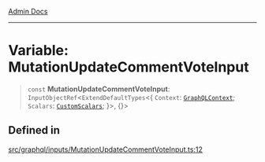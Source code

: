 [Admin Docs](/)

***

# Variable: MutationUpdateCommentVoteInput

> `const` **MutationUpdateCommentVoteInput**: `InputObjectRef`\<`ExtendDefaultTypes`\<\{ `Context`: [`GraphQLContext`](../../../context/type-aliases/GraphQLContext.md); `Scalars`: [`CustomScalars`](../../../scalars/type-aliases/CustomScalars.md); \}\>, \{\}\>

## Defined in

[src/graphql/inputs/MutationUpdateCommentVoteInput.ts:12](https://github.com/NishantSinghhhhh/talawa-api/blob/05ae6a4794762096d917a90a3af0db22b7c47392/src/graphql/inputs/MutationUpdateCommentVoteInput.ts#L12)
